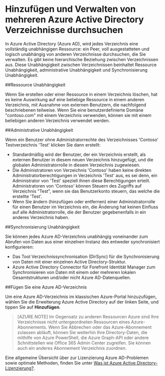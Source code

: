 <properties
   pageTitle="Hinzufügen und Verwalten von mehreren Azure Active Directory-Verzeichnissen | Microsoft Azure"
   description="Anleitungen und bewährte Methoden zum Hinzufügen und Verwalten von Ihrer Azure Active Directory Verzeichnisse durchsuchen, Verzeichnisse durchsuchen, als eine vollständig unabhängige Ressourcen an"
   services="active-directory"
   documentationCenter=""
   authors="curtand"
   manager="femila"
   editor=""/>

<tags
   ms.service="active-directory"
   ms.devlang="na"
   ms.topic="article"
   ms.tgt_pltfrm="na"
   ms.workload="identity"
   ms.date="08/23/2016"
   ms.author="curtand"/>

# <a name="add-and-manage-multiple-azure-active-directory-directories"></a>Hinzufügen und Verwalten von mehreren Azure Active Directory Verzeichnisse durchsuchen

In Azure Active Directory (Azure AD), wird jedes Verzeichnis eine vollständig unabhängigen Ressource: ein Peer, voll ausgestatteten und logisch unabhängig von anderen Verzeichnisse durchsuchen, die Sie verwalten. Es gibt keine hierarchische Beziehung zwischen Verzeichnissen aus. Diese Unabhängigkeit zwischen Verzeichnissen beinhaltet Ressource Unabhängigkeit, administrative Unabhängigkeit und Synchronisierung Unabhängigkeit.

##<a name="resource-independence"></a>Ressource Unabhängigkeit

Wenn Sie erstellen oder einer Ressource in einem Verzeichnis löschen, hat es keine Auswirkung auf eine beliebige Ressource in einem anderen Verzeichnis, mit Ausnahme von externen Benutzern, die nachfolgend beschriebenen teilweise. Wenn Sie eine benutzerdefinierte Domäne "contoso.com" mit einem Verzeichnis verwenden, können sie mit einem beliebigen anderen Verzeichnis verwendet werden.

##<a name="administrative-independence"></a>Administrative Unabhängigkeit

Wenn ein Benutzer ohne Administratorrechte des Verzeichnisses 'Contoso' Testverzeichnis 'Test' klicken Sie dann erstellt:
- Standardmäßig wird der Benutzer, der ein Verzeichnis erstellt, als externen Benutzer in diesem neuen Verzeichnis hinzugefügt, und die globalen Administratorrolle in diesem Verzeichnis zugewiesen.
- Die Administratoren von Verzeichnis 'Contoso' haben keine direkten Administratorberechtigungen in Verzeichnis 'Test' aus, es sei denn, ein Administrator von 'Test' speziell ihnen diese Berechtigungen erteilt. Administratoren von 'Contoso' können Steuern des Zugriffs auf Verzeichnis "Test", wenn sie das Benutzerkonto steuern, das welche die erstellte 'Test'.
- Wenn Sie ändern (hinzufügen oder entfernen) einer Administratorrolle für einen Benutzer im Verzeichnis ein, die Änderung hat keinen Einfluss auf alle Administratorrolle, die der Benutzer gegebenenfalls in ein anderes Verzeichnis haben.

##<a name="synchronization-independence"></a>Synchronisierung Unabhängigkeit

Sie können jedes Azure AD-Verzeichnis unabhängig voneinander zum Abrufen von Daten aus einer einzelnen Instanz des entweder synchronisiert konfigurieren:
  - Das Tool Verzeichnissynchronisation (DirSync) für die Synchronisierung von Daten mit einer einzelnen Active Directory-Struktur.
  - Azure Active Directory Connector für Forefront Identität Manager zum Synchronisieren von Daten mit einem oder mehreren lokalen Gesamtstrukturen und/oder nicht Azure AD-Datenquellen.

##<a name="add-an-azure-ad-directory"></a>Fügen Sie eine Azure AD-Verzeichnis

Um eine Azure AD-Verzeichnis im klassischen Azure-Portal hinzuzufügen, wählen Sie die Erweiterung Azure Active Directory auf der linken Seite, und tippen Sie auf **Hinzufügen**.

> [AZURE.NOTE]   Im Gegensatz zu anderen Ressourcen Azure sind Ihre Verzeichnisse nicht untergeordneten Ressourcen eines Azure-Abonnements. Wenn Sie Abbrechen oder das Azure-Abonnement zulassen abläuft, können Sie weiterhin Ihre Directory-Daten, die mithilfe von Azure PowerShell, die Azure Graph-API oder andere Schnittstellen wie Office 365 Admin Center zugreifen. Sie können auch ein anderes Abonnement Verzeichnis zuordnen.

Eine allgemeine Übersicht über zur Lizenzierung Azure AD-Problemen sowie optimale Methoden, finden Sie unter [Was ist Azure Active Directory-Lizenzierung?](active-directory-licensing-what-is.md).
